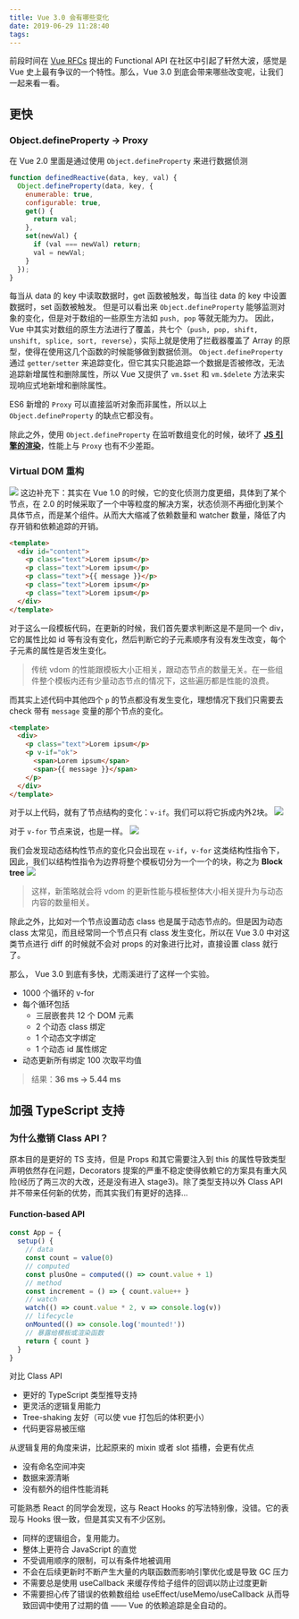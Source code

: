 ```yaml
---
title: Vue 3.0 会有哪些变化
date: 2019-06-29 11:28:40
tags:
---
```

前段时间在 [Vue RFCs](https://github.com/vuejs/rfcs) 提出的 Functional API 在社区中引起了轩然大波，感觉是 Vue 史上最有争议的一个特性。那么，Vue 3.0 到底会带来哪些改变呢，让我们一起来看一看。

## 更快

### Object.defineProperty -> Proxy

在 Vue 2.0 里面是通过使用 `Object.defineProperty` 来进行数据侦测
```javascript
function definedReactive(data, key, val) {
  Object.defineProperty(data, key, {
    enumerable: true,
    configurable: true,
    get() {
      return val;
    },
    set(newVal) {
      if (val === newVal) return;
      val = newVal;
    }
  });
}

```
每当从 data 的 key 中读取数据时，get 函数被触发，每当往 data 的 key 中设置数据时，set 函数被触发。
但是可以看出来 `Object.defineProperty` 能够监测对象的变化，但是对于数组的一些原生方法如 `push, pop` 等就无能为力。
因此，Vue 中其实对数组的原生方法进行了覆盖，共七个（`push, pop, shift, unshift, splice, sort, reverse`），实际上就是使用了拦截器覆盖了 Array 的原型，使得在使用这几个函数的时候能够做到数据侦测。
`Object.defineProperty` 通过 `getter/setter` 来追踪变化，但它其实只能追踪一个数据是否被修改，无法追踪新增属性和删除属性，所以 Vue 又提供了 `vm.$set` 和 `vm.$delete` 方法来实现响应式地新增和删除属性。

ES6 新增的 `Proxy` 可以直接监听对象而非属性，所以以上 `Object.defineProperty` 的缺点它都没有。

除此之外，使用 `Object.defineProperty` 在监听数组变化的时候，破坏了 **[JS 引擎的渲染](https://github.com/dt-fe/weekly/blob/master/62.%E7%B2%BE%E8%AF%BB%E3%80%8AJS%20%E5%BC%95%E6%93%8E%E5%9F%BA%E7%A1%80%E4%B9%8B%20Shapes%20and%20Inline%20Caches%E3%80%8B.md)**，性能上与 `Proxy` 也有不少差距。

### Virtual DOM 重构
![](https://i.loli.net/2019/06/29/5d1736bac776433441.jpeg)
这边补充下：其实在 Vue 1.0 的时候，它的变化侦测力度更细，具体到了某个节点，在 2.0 的时候采取了一个中等粒度的解决方案，状态侦测不再细化到某个具体节点，而是某个组件。从而大大缩减了依赖数量和 watcher 数量，降低了内存开销和依赖追踪的开销。

```html
<template>
  <div id="content">
    <p class="text">Lorem ipsum</p>
    <p class="text">Lorem ipsum</p>
    <p class="text">{{ message }}</p>
    <p class="text">Lorem ipsum</p>
    <p class="text">Lorem ipsum</p>
  </div>
</template>
```

对于这么一段模板代码，在更新的时候，我们首先要求判断这是不是同一个 div，它的属性比如 id 等有没有变化，然后判断它的子元素顺序有没有发生改变，每个子元素的属性是否发生变化。

> 传统 vdom 的性能跟模板大小正相关，跟动态节点的数量无关。在一些组件整个模板内还有少量动态节点的情况下，这些遍历都是性能的浪费。

而其实上述代码中其他四个 `p` 的节点都没有发生变化，理想情况下我们只需要去 check 带有 `message` 变量的那个节点的变化。 

```html
<template>
  <div>
    <p class="text">Lorem ipsum</p>
    <p v-if="ok">
      <span>Lorem ipsum</span>
      <span>{{ message }}</span>
    </p>
  </div>
</template>
```

对于以上代码，就有了节点结构的变化：`v-if`。我们可以将它拆成内外2块。
![](https://i.loli.net/2019/06/30/5d181ce03576128336.jpeg)

对于 `v-for` 节点来说，也是一样。
![](https://i.loli.net/2019/06/30/5d181d77611d293658.jpeg)

我们会发现动态结构性节点的变化只会出现在 `v-if`，`v-for` 这类结构性指令下，因此，我们以结构性指令为边界将整个模板切分为一个一个的块，称之为 **Block tree**
![](https://i.loli.net/2019/06/30/5d182827a8ba974072.jpeg)

> 这样，新策略就会将 vdom 的更新性能与模板整体大小相关提升为与动态内容的数量相关。

除此之外，比如对一个节点设置动态 class 也是属于动态节点的。但是因为动态 class 太常见，而且经常同一个节点只有 class 发生变化，所以在 Vue 3.0 中对这类节点进行 diff 的时候就不会对 props 的对象进行比对，直接设置 class 就行了。

那么， Vue 3.0 到底有多快，尤雨溪进行了这样一个实验。

- 1000 个循环的 v-for
- 每个循环包括
  - 三层嵌套共 12 个 DOM 元素
  - 2 个动态 class 绑定
  - 1 个动态文字绑定
  - 1 个动态 id 属性绑定
- 动态更新所有绑定 100 次取平均值

> 结果：**36 ms -> 5.44 ms**

## 加强 TypeScript 支持

### 为什么撤销 Class API？

原本目的是更好的 TS 支持，但是 Props 和其它需要注入到 this 的属性导致类型声明依然存在问题，Decorators 提案的严重不稳定使得依赖它的方案具有重大风险(经历了两三次的大改，还是没有进入 stage3)。除了类型支持以外 Class API 并不带来任何新的优势，而其实我们有更好的选择...

#### Function-based API

```js
const App = {
  setup() {
    // data
    const count = value(0)
    // computed
    const plusOne = computed(() => count.value + 1)
    // method
    const increment = () => { count.value++ }
    // watch
    watch(() => count.value * 2, v => console.log(v))
    // lifecycle
    onMounted(() => console.log('mounted!'))
    // 暴露给模板或渲染函数
    return { count }
  }
}
```

对比 Class API
- 更好的 TypeScript 类型推导支持
- 更灵活的逻辑复用能力
- Tree-shaking 友好（可以使 vue 打包后的体积更小）
- 代码更容易被压缩

从逻辑复用的角度来讲，比起原来的 mixin 或者 slot 插槽，会更有优点
- 没有命名空间冲突
- 数据来源清晰
- 没有额外的组件性能消耗

可能熟悉 React 的同学会发现，这与 React Hooks 的写法特别像，没错。它的表现与 Hooks 很一致，但是其实又有不少区别。
- 同样的逻辑组合，复用能力。
- 整体上更符合 JavaScript 的直觉
- 不受调用顺序的限制，可以有条件地被调用
- 不会在后续更新时不断产生大量的内联函数而影响引擎优化或是导致 GC 压力
- 不需要总是使用 useCallback 来缓存传给子组件的回调以防止过度更新
- 不需要担心传了错误的依赖数组给 useEffect/useMemo/useCallback 从而导致回调中使用了过期的值 —— Vue 的依赖追踪是全自动的。